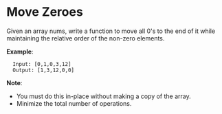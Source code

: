 # Move Zeroes

Given an array nums, write a function to move all 0's to the end of it while
maintaining the relative order of the non-zero elements.

**Example**:

```
  Input: [0,1,0,3,12]
  Output: [1,3,12,0,0]
```

**Note**:

- You must do this in-place without making a copy of the array.
- Minimize the total number of operations.
